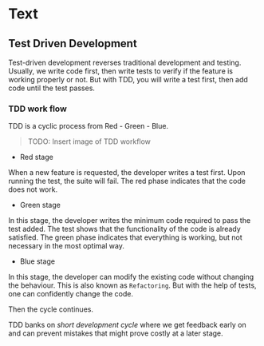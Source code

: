 # Text

## Test Driven Development

Test-driven development reverses traditional development and testing. Usually, we write code first, then write tests to verify if the feature is working properly or not. But with TDD, you will write a test first, then add code until the test passes.

### TDD work flow

TDD is a cyclic process from Red - Green - Blue.

> TODO: Insert image of TDD workflow

- Red stage

When a new feature is requested, the developer writes a test first. Upon running the test, the suite will fail. The red phase indicates that the code does not work.

- Green stage

In this stage, the developer writes the minimum code required to pass the test added. The test shows that the functionality of the code is already satisfied. The green phase indicates that everything is working, but not necessary in the most optimal way.

- Blue stage

In this stage, the developer can modify the existing code without changing the behaviour. This is also known as `Refactoring`. But with the help of tests, one can confidently change the code.

Then the cycle continues.

TDD banks on _short development cycle_ where we get feedback early on and can prevent mistakes that might prove costly at a later stage.
